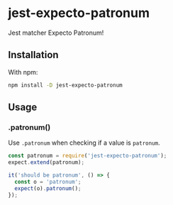 # jest-expecto-patronum
Jest matcher Expecto Patronum!

## Installation
With npm:

```sh
npm install -D jest-expecto-patronum
```

## Usage

### .patronum()
Use `.patronum` when checking if a value is `patronum`.

```js
const patronum = require('jest-expecto-patronum');
expect.extend(patronum);

it('should be patronum', () => {
  const o = 'patronum';
  expect(o).patronum();
});
```
